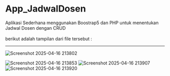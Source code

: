 # App_JadwalDosen
Aplikasi Sederhana menggunakan Boostrap5 dan PHP untuk menentukan Jadwal Dosen dengan CRUD  
 <br>
 berikut adalah tampilan dari file tersebut : <hr>

![Screenshot 2025-04-16 213802](https://github.com/user-attachments/assets/c379164d-1c6c-407c-890d-6638e82ef994)

![Screenshot 2025-04-16 213853](https://github.com/user-attachments/assets/7e94127d-75b7-4a72-a613-8cd78dd77264)
![Screenshot 2025-04-16 213907](https://github.com/user-attachments/assets/b6c19aa2-99f1-4c3f-a624-3a461c6a41e9)
![Screenshot 2025-04-16 213920](https://github.com/user-attachments/assets/12b4ba53-852a-49f1-a8d5-972a40fd7140)
